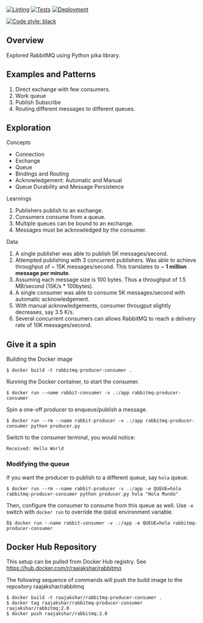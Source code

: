 [![Linting](https://github.com/akshar-raaj/rabbitmq/actions/workflows/lint.yml/badge.svg)](https://github.com/akshar-raaj/rabbitmq/actions/workflows/lint.yml)
[![Tests](https://github.com/akshar-raaj/rabbitmq/actions/workflows/tests.yml/badge.svg)](https://github.com/akshar-raaj/rabbitmq/actions/workflows/tests.yml)
[![Deployment](https://github.com/akshar-raaj/rabbitmq/actions/workflows/delivery.yml/badge.svg)](https://github.com/akshar-raaj/rabbitmq/actions/workflows/delivery.yml)

[![Code style: black](https://img.shields.io/badge/code%20style-black-000000.svg)](https://github.com/psf/black)

## Overview

Explored RabbitMQ using Python pika library.

## Examples and Patterns
1. Direct exchange with few consumers.
2. Work queue
3. Publish Subscribe
4. Routing different messages to different queues.

## Exploration

Concepts
- Connection
- Exchange
- Queue
- Bindings and Routing
- Acknowledgement: Automatic and Manual
- Queue Durability and Message Persistence

Learnings
1. Publishers publish to an exchange.
2. Consumers consume from a queue.
3. Multiple queues can be bound to an exchange.
4. Messages must be acknowledged by the consumer.

Data
1. A single publisher was able to publish 5K messages/second.
2. Attempted publishing with 3 concurrent publishers. Was able to achieve throughput of ~ 15K messages/second.
   This translates to ~ **1 million message per minute**.
3. Assuming each message size is 100 bytes. Thus a throughput of 1.5 MB/second (15K/s * 100bytes).
4. A single consumer was able to consume 5K messages/second with automatic acknowledgement.
5. With manual acknowledgements, consumer througput slightly decreases, say 3.5 K/s.
6. Several concurrent consumers can allows RabbitMQ to reach a delivery rate of 10K messages/second.

## Give it a spin

Building the Docker image

    $ docker build -t rabbitmq-producer-consumer .

Running the Docker container, to start the consumer.

    $ docker run --name rabbit-consumer -v .:/app rabbitmq-producer-consumer

Spin a one-off producer to enqueue/publish a message.

    $ docker run --rm --name rabbit-producer -v .:/app rabbitmq-producer-consumer python producer.py

Switch to the consumer terminal, you would notice:

    Received: Hello World


### Modifying the queue

If you want the producer to publish to a different queue, say `hola` queue.

    $ docker run --rm --name rabbit-producer -v .:/app -e QUEUE=hola rabbitmq-producer-consumer python producer.py hola "Hola Mundo"

Then, configure the consumer to consume from this queue as well. Use `-e` switch with `docker run` to override the `QUEUE` environment variable.

    ß$ docker run --name rabbit-consumer -v .:/app -e QUEUE=hola rabbitmq-producer-consumer


## Docker Hub Repository

This setup can be pulled from Docker Hub registry. See https://hub.docker.com/r/raajakshar/rabbitmq

The following sequence of commands will push the build image to the repository raajakshar/rabbitmq

    $ docker build -t raajakshar/rabbitmq-producer-consumer .
    $ docker tag raajakshar/rabbitmq-producer-consumer raajakshar/rabbitmq:2.0
    $ docker push raajakshar/rabbitmq:2.0